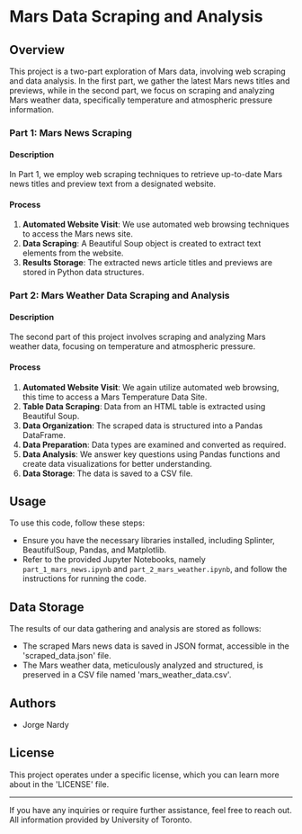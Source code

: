 # Mars Data Scraping and Analysis

## Overview

This project is a two-part exploration of Mars data, involving web scraping and data analysis. In the first part, we gather the latest Mars news titles and previews, while in the second part, we focus on scraping and analyzing Mars weather data, specifically temperature and atmospheric pressure information.

### Part 1: Mars News Scraping

#### Description

In Part 1, we employ web scraping techniques to retrieve up-to-date Mars news titles and preview text from a designated website.

#### Process

1. **Automated Website Visit**: We use automated web browsing techniques to access the Mars news site.
2. **Data Scraping**: A Beautiful Soup object is created to extract text elements from the website.
3. **Results Storage**: The extracted news article titles and previews are stored in Python data structures.

### Part 2: Mars Weather Data Scraping and Analysis

#### Description

The second part of this project involves scraping and analyzing Mars weather data, focusing on temperature and atmospheric pressure.

#### Process

1. **Automated Website Visit**: We again utilize automated web browsing, this time to access a Mars Temperature Data Site.
2. **Table Data Scraping**: Data from an HTML table is extracted using Beautiful Soup.
3. **Data Organization**: The scraped data is structured into a Pandas DataFrame.
4. **Data Preparation**: Data types are examined and converted as required.
5. **Data Analysis**: We answer key questions using Pandas functions and create data visualizations for better understanding.
6. **Data Storage**: The data is saved to a CSV file.

## Usage

To use this code, follow these steps:

- Ensure you have the necessary libraries installed, including Splinter, BeautifulSoup, Pandas, and Matplotlib.
- Refer to the provided Jupyter Notebooks, namely `part_1_mars_news.ipynb` and `part_2_mars_weather.ipynb`, and follow the instructions for running the code.

## Data Storage

The results of our data gathering and analysis are stored as follows:

- The scraped Mars news data is saved in JSON format, accessible in the 'scraped_data.json' file.
- The Mars weather data, meticulously analyzed and structured, is preserved in a CSV file named 'mars_weather_data.csv'.

## Authors

- Jorge Nardy

## License

This project operates under a specific license, which you can learn more about in the 'LICENSE' file.

---

If you have any inquiries or require further assistance, feel free to reach out.
All information provided by University of Toronto. 
